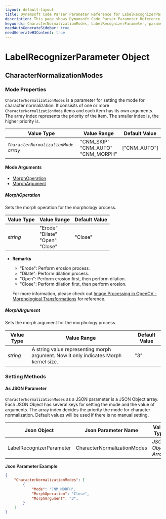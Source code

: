 ```yaml
---
layout: default-layout
title: Dynamsoft Code Parser Parameter Reference for LabelRecognizerParameter Object - CharacterNormalizationModes 
description: This page shows Dynamsoft Code Parser Parameter Reference for LabelRecognizerParameter Object - CharacterNormalizationModes .
keywords: CharacterNormalizationModes, LabelRecognizerParameter, parameter reference, parameter
needAutoGenerateSidebar: true
needGenerateH3Content: true
---
```


# LabelRecognizerParameter Object

## CharacterNormalizationModes 

### Mode Properties
`CharacterNormalizationModes` is a parameter for setting the mode  for character normalization. It consisits of one or more `CharacterNormalizationMode` items and each item has its own arguments. The array index represents the priority of the item. The smaller index is, the higher priority is.

| Value Type | Value Range | Default Value |
| ---------- | ----------- | ------------- |
| *`CharacterNormalizationMode` array* | "CNM_SKIP"<br>"CNM_AUTO"<br>"CNM_MORPH" | ["CNM_AUTO"] |

#### Mode Arguments
- [MorphOperation](#morphoperation)
- [MorphArgument](#morphargument)

##### MorphOperation 
Sets the morph operation for the morphology process. 

| Value Type | Value Range | Default Value | 
| ---------- | ----------- | ------------- |
| *string* | "Erode"<br>"Dilate"<br>"Open"<br>"Close" | "Close" |         

- **Remarks**    
   - "Erode": Perform erosion process.
   - "Dilate": Perform dilation process.
   - "Open": Perform erosion first, then perform dilation.
   - "Close": Perform dilation first, then perform erosion.
   
   For more information, please check out [Image Processing in OpenCV - Morphological Transformations](https://docs.opencv.org/master/d9/d61/tutorial_py_morphological_ops.html) for reference.


##### MorphArgument  
 Sets the morph argument for the morphology process. 

| Value Type | Value Range | Default Value | 
| ---------- | ----------- | ------------- |
| *string* | A string value representing morph argument. Now it only indicates Morph kernel size. | "3" |         


### Setting Methods

#### As JSON Parameter
`CharacterNormalizationModes` as a JSON parameter is a JSON Object array. Each JSON Object has several keys for setting the mode and the value of arguments. The array index decides the priority the mode  for  character normalization. Default values will be used if there is no manual setting.   


| Json Object |	Json Parameter Name | Value Type |
| ----------- | ------------------- | ---------- |
| LabelRecognizerParameter | CharacterNormalizationModes | *JSON Object Array* | 

**Json Parameter Example**   
```json
{
    "CharacterNormalizationModes": [
        {
            "Mode": "CNM_MORPH",
            "MorphOperation": "Close",
            "MorphArgument": "3",
        }
    ]
}
```


